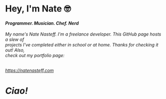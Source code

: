 <h1><b>Hey, I'm Nate</b> 🤓 </h1>
<h4><i>Programmer. Musician. Chef. Nerd<i></h4>

<p>My name's Nate Nasteff. I'm a freelance developer. This GitHub page hosts a slew of<br>
projects I've completed either in school or at home. Thanks for checking it out! Also,<br>
check out my portfolio page:<br><br>

https://natenasteff.com </p>

# Ciao!
